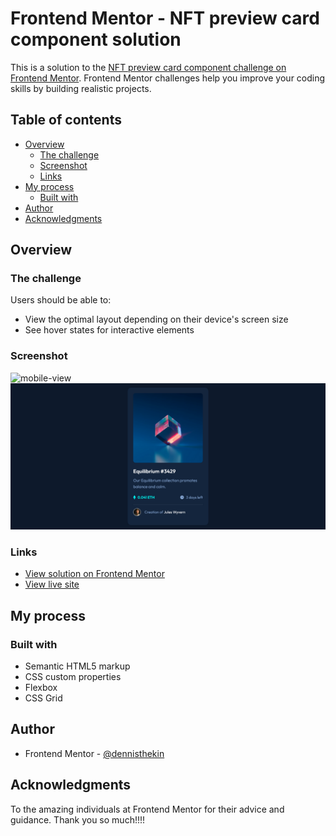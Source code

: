 # Frontend Mentor - NFT preview card component solution

This is a solution to the [NFT preview card component challenge on Frontend Mentor](https://www.frontendmentor.io/challenges/nft-preview-card-component-SbdUL_w0U). Frontend Mentor challenges help you improve your coding skills by building realistic projects. 

## Table of contents

- [Overview](#overview)
  - [The challenge](#the-challenge)
  - [Screenshot](#screenshot)
  - [Links](#links)
- [My process](#my-process)
  - [Built with](#built-with)
- [Author](#author)
- [Acknowledgments](#acknowledgments)

## Overview

### The challenge

Users should be able to:

- View the optimal layout depending on their device's screen size
- See hover states for interactive elements

### Screenshot

![mobile-view](images/mobile-view.png.jpg)
![desktop-view](images/desktop-view.png)


### Links

- [View solution on Frontend Mentor]()
- [View live site]()

## My process

### Built with

- Semantic HTML5 markup
- CSS custom properties
- Flexbox
- CSS Grid

## Author

- Frontend Mentor - [@dennisthekin](https://www.frontendmentor.io/profile/dennisthekin)

## Acknowledgments

To the amazing individuals at Frontend Mentor for their advice and guidance. Thank you so much!!!!
